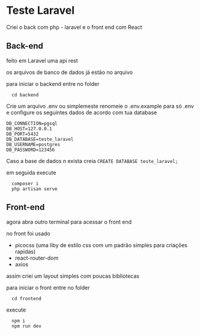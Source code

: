 # Teste Laravel

Criei o back com php - laravel e o front end com React

## Back-end
feito em Laravel uma api rest

os arquivos de banco de dados já estão no arquivo

para iniciar o backend entre no folder
```
  cd backend
```

Crie um arquivo .env ou simplemeste renomeie o .env.example para só .env e configure os seguintes dados de acordo com tua database
```
DB_CONNECTION=pgsql
DB_HOST=127.0.0.1
DB_PORT=5432
DB_DATABASE=teste_laravel
DB_USERNAME=postgres
DB_PASSWORD=123456
```
Caso a base de dados n exista creia `CREATE DATABASE teste_laravel;`

em seguida execute
```
  composer i
  php artisan serve
```


## Front-end
agora abra outro terminal para acessar o front end 

no front foi usado
 - picocss (uma liby de estilo css com um padrão simples para criações rapidas)
 - react-router-dom
 - axios

assim criei um layout simples com poucas bibliotecas

para iniciar o front entre no folder
```
  cd frontend
```
execute
```
  npm i 
  npm run dev
```